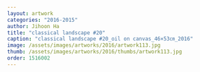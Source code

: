 ```yaml
---
layout: artwork
categories: "2016-2015"
author: Jihoon Ha
title: "classical landscape #20"
caption: "classical landscape #20_oil on canvas_46×53㎝_2016"
image: /assets/images/artworks/2016/artwork113.jpg
thumb: /assets/images/artworks/2016/thumbs/artwork113.jpg
order: 1516002
---
```

